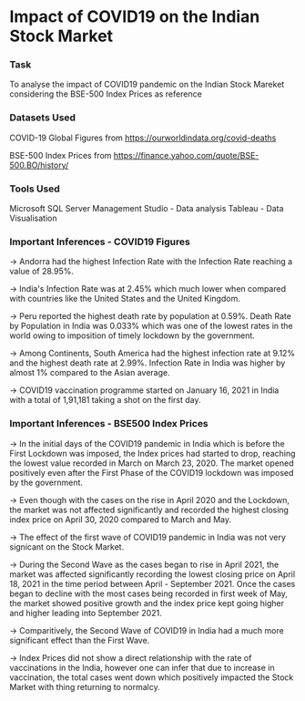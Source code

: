 # Impact of COVID19 on the Indian Stock Market

### Task
To analyse the impact of COVID19 pandemic on the Indian Stock Mareket considering the BSE-500 Index Prices as reference

### Datasets Used
COVID-19 Global Figures from https://ourworldindata.org/covid-deaths

BSE-500 Index Prices from https://finance.yahoo.com/quote/BSE-500.BO/history/

### Tools Used
Microsoft SQL Server Management Studio - Data analysis
Tableau - Data Visualisation

### Important Inferences - COVID19 Figures
-> Andorra had the highest Infection Rate with the Infection Rate reaching a value of 28.95%. 

-> India's Infection Rate was at 2.45% which much lower when compared with countries like the United States and the United Kingdom.

-> Peru reported the highest death rate by population at 0.59%. Death Rate by Population in India was 0.033% which was one of the lowest rates in the world owing to imposition of timely lockdown by the government.

-> Among Continents, South America had the highest infection rate at 9.12% and the highest death rate at 2.99%. Infection Rate in India was higher by almost 1% compared to the Asian average.

-> COVID19 vaccination programme started on January 16, 2021 in India with a total of 1,91,181 taking a shot on the first day.

### Important Inferences - BSE500 Index Prices
-> In the initial days of the COVID19 pandemic in India which is before the First Lockdown was imposed, the Index prices had started to drop, reaching the lowest value recorded in March on March 23, 2020. The market opened positively even after the First Phase of the COVID19 lockdown was imposed by the government.

-> Even though with the cases on the rise in April 2020 and the Lockdown, the market was not affected significantly and recorded the highest closing index price on April 30, 2020 compared to March and May. 

-> The effect of the first wave of COVID19 pandemic in India was not very signicant on the Stock Market.

-> During the Second Wave as the cases began to rise in April 2021, the market was affected significantly recording the lowest closing price on April 18, 2021 in the time period between April - September 2021. Once the cases began to decline with the most cases being recorded in first week of May, the market showed positive growth and the index price kept going higher and higher leading into September 2021.

-> Comparitively, the Second Wave of COVID19 in India had a much more significant effect than the First Wave.

-> Index Prices did not show a direct relationship with the rate of vaccinations in the India, however one can infer that due to increase in vaccination, the total cases went down which positively impacted the Stock Market with thing returning to normalcy.
